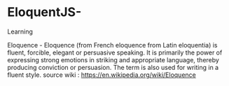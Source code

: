 # EloquentJS-
Learning

Eloquence - Eloquence (from French eloquence from Latin eloquentia) is fluent, forcible, elegant or persuasive speaking. It is primarily the power of expressing strong emotions in striking and appropriate language, thereby producing conviction or persuasion. The term is also used for writing in a fluent style. source wiki : https://en.wikipedia.org/wiki/Eloquence